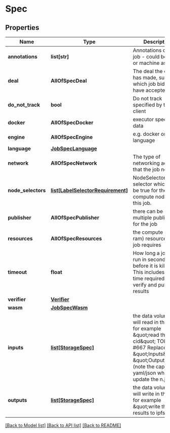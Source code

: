 # Spec

## Properties
Name | Type | Description | Notes
------------ | ------------- | ------------- | -------------
**annotations** | **list[str]** | Annotations on the job - could be user or machine assigned | [optional] 
**deal** | **AllOfSpecDeal** | The deal the client has made, such as which job bids they have accepted. | [optional] 
**do_not_track** | **bool** | Do not track specified by the client | [optional] 
**docker** | **AllOfSpecDocker** | executor specific data | [optional] 
**engine** | **AllOfSpecEngine** | e.g. docker or language | [optional] 
**language** | [**JobSpecLanguage**](JobSpecLanguage.md) |  | [optional] 
**network** | **AllOfSpecNetwork** | The type of networking access that the job needs | [optional] 
**node_selectors** | [**list[LabelSelectorRequirement]**](LabelSelectorRequirement.md) | NodeSelectors is a selector which must be true for the compute node to run this job. | [optional] 
**publisher** | **AllOfSpecPublisher** | there can be multiple publishers for the job | [optional] 
**resources** | **AllOfSpecResources** | the compute (cpu, ram) resources this job requires | [optional] 
**timeout** | **float** | How long a job can run in seconds before it is killed. This includes the time required to run, verify and publish results | [optional] 
**verifier** | [**Verifier**](Verifier.md) |  | [optional] 
**wasm** | [**JobSpecWasm**](JobSpecWasm.md) |  | [optional] 
**inputs** | [**list[StorageSpec]**](StorageSpec.md) | the data volumes we will read in the job for example \&quot;read this ipfs cid\&quot; TODO: #667 Replace with \&quot;Inputs\&quot;, \&quot;Outputs\&quot; (note the caps) for yaml/json when we update the n.js file | [optional] 
**outputs** | [**list[StorageSpec]**](StorageSpec.md) | the data volumes we will write in the job for example \&quot;write the results to ipfs\&quot; | [optional] 

[[Back to Model list]](../README.md#documentation-for-models) [[Back to API list]](../README.md#documentation-for-api-endpoints) [[Back to README]](../README.md)

